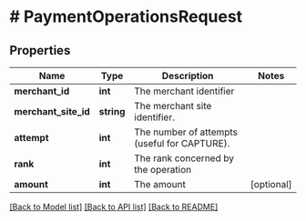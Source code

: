 # # PaymentOperationsRequest

## Properties

Name | Type | Description | Notes
------------ | ------------- | ------------- | -------------
**merchant_id** | **int** | The merchant identifier | 
**merchant_site_id** | **string** | The merchant site identifier. | 
**attempt** | **int** | The number of attempts (useful for CAPTURE). | 
**rank** | **int** | The rank concerned by the operation | 
**amount** | **int** | The amount | [optional] 

[[Back to Model list]](../../README.md#documentation-for-models) [[Back to API list]](../../README.md#documentation-for-api-endpoints) [[Back to README]](../../README.md)


